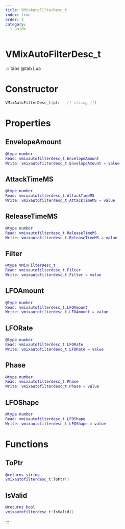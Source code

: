 ```yaml
---
title: VMixAutoFilterDesc_t
index: true
order: 2
category:
  - Guide
---
```


# VMixAutoFilterDesc_t

::: tabs
@tab Lua
# Constructor
```lua
VMixAutoFilterDesc_t(ptr --[[ string ]])
```
# Properties
## EnvelopeAmount 
```lua
@type number
Read: vmixautofilterdesc_t.EnvelopeAmount
Write: vmixautofilterdesc_t.EnvelopeAmount = value
```
## AttackTimeMS 
```lua
@type number
Read: vmixautofilterdesc_t.AttackTimeMS
Write: vmixautofilterdesc_t.AttackTimeMS = value
```
## ReleaseTimeMS 
```lua
@type number
Read: vmixautofilterdesc_t.ReleaseTimeMS
Write: vmixautofilterdesc_t.ReleaseTimeMS = value
```
## Filter 
```lua
@type VMixFilterDesc_t
Read: vmixautofilterdesc_t.Filter
Write: vmixautofilterdesc_t.Filter = value
```
## LFOAmount 
```lua
@type number
Read: vmixautofilterdesc_t.LFOAmount
Write: vmixautofilterdesc_t.LFOAmount = value
```
## LFORate 
```lua
@type number
Read: vmixautofilterdesc_t.LFORate
Write: vmixautofilterdesc_t.LFORate = value
```
## Phase 
```lua
@type number
Read: vmixautofilterdesc_t.Phase
Write: vmixautofilterdesc_t.Phase = value
```
## LFOShape 
```lua
@type number
Read: vmixautofilterdesc_t.LFOShape
Write: vmixautofilterdesc_t.LFOShape = value
```
# Functions
## ToPtr
```lua
@returns string
vmixautofilterdesc_t:ToPtr()
```
## IsValid
```lua
@returns bool
vmixautofilterdesc_t:IsValid()
```

:::